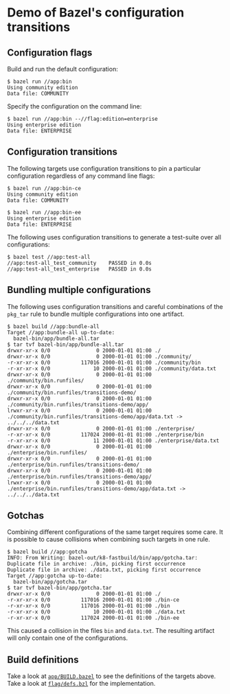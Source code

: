 # Demo of Bazel's configuration transitions

## Configuration flags

Build and run the default configuration:

```
$ bazel run //app:bin
Using community edition
Data file: COMMUNITY
```

Specify the configuration on the command line:

```
$ bazel run //app:bin --//flag:edition=enterprise
Using enterprise edition
Data file: ENTERPRISE
```

## Configuration transitions

The following targets use configuration transitions to pin a particular
configuration regardless of any command line flags:

```
$ bazel run //app:bin-ce
Using community edition
Data file: COMMUNITY

$ bazel run //app:bin-ee
Using enterprise edition
Data file: ENTERPRISE
```

The following uses configuration transitions to generate a test-suite over all
configurations:

```
$ bazel test //app:test-all
//app:test-all_test_community    PASSED in 0.0s
//app:test-all_test_enterprise   PASSED in 0.0s
```

## Bundling multiple configurations

The following uses configuration transitions and careful combinations of the
`pkg_tar` rule to bundle multiple configurations into one artifact.

```
$ bazel build //app:bundle-all
Target //app:bundle-all up-to-date:
  bazel-bin/app/bundle-all.tar
$ tar tvf bazel-bin/app/bundle-all.tar
drwxr-xr-x 0/0               0 2000-01-01 01:00 ./
drwxr-xr-x 0/0               0 2000-01-01 01:00 ./community/
-r-xr-xr-x 0/0          117016 2000-01-01 01:00 ./community/bin
-r-xr-xr-x 0/0              10 2000-01-01 01:00 ./community/data.txt
drwxr-xr-x 0/0               0 2000-01-01 01:00 ./community/bin.runfiles/
drwxr-xr-x 0/0               0 2000-01-01 01:00 ./community/bin.runfiles/transitions-demo/
drwxr-xr-x 0/0               0 2000-01-01 01:00 ./community/bin.runfiles/transitions-demo/app/
lrwxr-xr-x 0/0               0 2000-01-01 01:00 ./community/bin.runfiles/transitions-demo/app/data.txt -> ../../../data.txt
drwxr-xr-x 0/0               0 2000-01-01 01:00 ./enterprise/
-r-xr-xr-x 0/0          117024 2000-01-01 01:00 ./enterprise/bin
-r-xr-xr-x 0/0              11 2000-01-01 01:00 ./enterprise/data.txt
drwxr-xr-x 0/0               0 2000-01-01 01:00 ./enterprise/bin.runfiles/
drwxr-xr-x 0/0               0 2000-01-01 01:00 ./enterprise/bin.runfiles/transitions-demo/
drwxr-xr-x 0/0               0 2000-01-01 01:00 ./enterprise/bin.runfiles/transitions-demo/app/
lrwxr-xr-x 0/0               0 2000-01-01 01:00 ./enterprise/bin.runfiles/transitions-demo/app/data.txt -> ../../../data.txt
```

## Gotchas

Combining different configurations of the same target requires some care. It is
possible to cause collisions when combining such targets in one rule.

```
$ bazel build //app:gotcha
INFO: From Writing: bazel-out/k8-fastbuild/bin/app/gotcha.tar:
Duplicate file in archive: ./bin, picking first occurrence
Duplicate file in archive: ./data.txt, picking first occurrence
Target //app:gotcha up-to-date:
  bazel-bin/app/gotcha.tar
$ tar tvf bazel-bin/app/gotcha.tar
drwxr-xr-x 0/0               0 2000-01-01 01:00 ./
-r-xr-xr-x 0/0          117016 2000-01-01 01:00 ./bin-ce
-r-xr-xr-x 0/0          117016 2000-01-01 01:00 ./bin
-r-xr-xr-x 0/0              10 2000-01-01 01:00 ./data.txt
-r-xr-xr-x 0/0          117024 2000-01-01 01:00 ./bin-ee
```

This caused a collision in the files `bin` and `data.txt`. The resulting
artifact will only contain one of the configurations.

## Build definitions

Take a look at [`app/BUILD.bazel`](./app/BUILD.bazel) to see the definitions of
the targets above. Take a look at [`flag/defs.bzl`](./flag/defs.bzl) for the
implementation.
